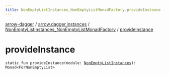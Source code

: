 ```yaml
---
title: NonEmptyListInstances_NonEmptyListMonadFactory.provideInstance - arrow-dagger
---
```


[arrow-dagger](../../index.html) / [arrow.dagger.instances](../index.html) / [NonEmptyListInstances_NonEmptyListMonadFactory](index.html) / [provideInstance](./provide-instance.html)

# provideInstance

`static fun provideInstance(module: `[`NonEmptyListInstances`](../-non-empty-list-instances/index.html)`): Monad<ForNonEmptyList>`